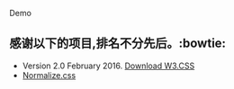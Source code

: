 
Demo


## 感谢以下的项目,排名不分先后。:bowtie: 


* Version 2.0  February 2016. [Download W3.CSS](http://w3schools.bootcss.com/lib/w3.css)
* [ Normalize.css ](http://nicolasgallagher.com/about-normalize-css/)
